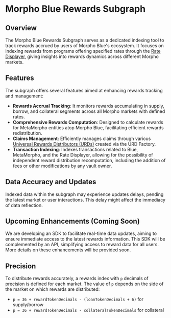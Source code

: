 # Morpho Blue Rewards Subgraph

## Overview
The Morpho Blue Rewards Subgraph serves as a dedicated indexing tool to track rewards accrued by users of Morpho Blue's ecosystem. It focuses on indexing rewards from programs offering specified rates through the [Rate Displayer](https://github.com/morpho-org/morpho-blue-rewards-emissions), giving insights into rewards dynamics across different Morpho markets.

## Features
The subgraph offers several features aimed at enhancing rewards tracking and management:

- **Rewards Accrual Tracking**: It monitors rewards accumulating in supply, borrow, and collateral segments across all Morpho markets with defined rates.
- **Comprehensive Rewards Computation**: Designed to calculate rewards for MetaMorpho entities atop Morpho Blue, facilitating efficient rewards redistribution.
- **Claims Management**: Efficiently manages claims through various [Universal Rewards Distributors (URDs)](https://github.com/morpho-org/universal-rewards-distributor) created via the URD Factory.
- **Transaction Indexing**: Indexes transactions related to Blue, MetaMorpho, and the Rate Displayer, allowing for the possibility of independent reward distribution recomputation, including the addition of fees or other modifications by any vault owner.

## Data Accuracy and Updates
Indexed data within the subgraph may experience updates delays, pending the latest market or user interactions. This delay might affect the immediacy of data reflection.

## Upcoming Enhancements (Coming Soon)
We are developing an SDK to facilitate real-time data updates, aiming to ensure immediate access to the latest rewards information. This SDK will be complemented by an API, simplifying access to reward data for all users. More details on these enhancements will be provided soon.

## Precision
To distribute rewards accurately, a rewards index with `p` decimals of precision is defined for each market. The value of `p` depends on the side of the market on which rewards are distributed:

- `p = 36 + rewardTokenDecimals - (loanTokenDecimals + 6)` for supply/borrow
- `p = 36 + rewardTokenDecimals - collateralTokenDecimals` for collateral
